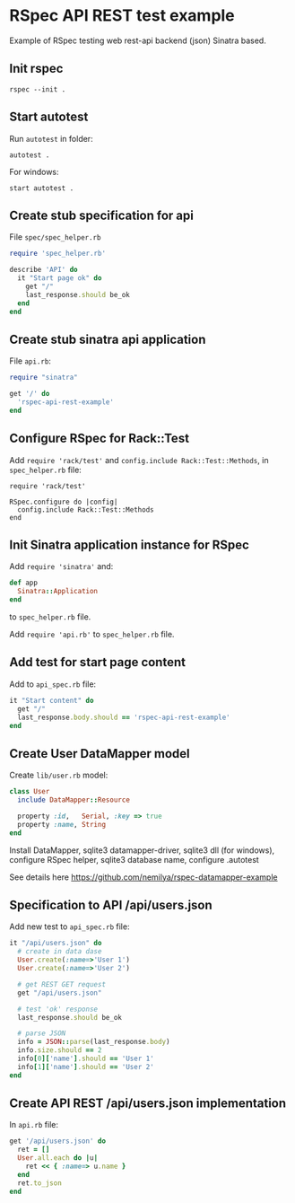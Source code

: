 RSpec API REST test example
===========================

Example of RSpec testing web rest-api backend (json) Sinatra based.


Init rspec
----------

    rspec --init .


Start autotest
--------------

Run `autotest` in folder:


    autotest .


For windows:

    start autotest .



Create stub specification for api
---------------------------------

File `spec/spec_helper.rb`


```ruby
require 'spec_helper.rb'

describe 'API' do
  it "Start page ok" do
    get "/"
    last_response.should be_ok
  end
end
```


Create stub sinatra api application
-----------------------------------

File `api.rb`:

```ruby
require "sinatra"

get '/' do
  'rspec-api-rest-example'
end
```



Configure RSpec for Rack::Test
------------------------------

Add `require 'rack/test'` and `config.include Rack::Test::Methods`, in `spec_helper.rb` file:


    require 'rack/test'

    RSpec.configure do |config|
      config.include Rack::Test::Methods
    end


Init Sinatra application instance for RSpec
-------------------------------------------

Add `require 'sinatra'` and:

```ruby
def app
  Sinatra::Application
end
```

to `spec_helper.rb` file.

Add `require 'api.rb'` to `spec_helper.rb` file.


Add test for start page content
-------------------------------

Add to `api_spec.rb` file:

```ruby
it "Start content" do
  get "/"
  last_response.body.should == 'rspec-api-rest-example'
end
```


Create User DataMapper model
----------------------------

Create `lib/user.rb` model:

```ruby
class User
  include DataMapper::Resource

  property :id,   Serial, :key => true
  property :name, String
end
```

Install DataMapper, sqlite3 datamapper-driver, 
sqlite3 dll (for windows), configure RSpec helper, 
sqlite3 database name, configure .autotest

See details here https://github.com/nemilya/rspec-datamapper-example


Specification to API /api/users.json
------------------------------------

Add new test to `api_spec.rb` file:

```ruby
it "/api/users.json" do
  # create in data dase
  User.create(:name=>'User 1')
  User.create(:name=>'User 2')

  # get REST GET request
  get "/api/users.json"

  # test 'ok' response
  last_response.should be_ok

  # parse JSON
  info = JSON::parse(last_response.body)
  info.size.should == 2
  info[0]['name'].should == 'User 1'
  info[1]['name'].should == 'User 2'
end        
```

Create API REST /api/users.json implementation
----------------------------------------------

In `api.rb` file:

```ruby
get '/api/users.json' do
  ret = []
  User.all.each do |u|
    ret << { :name=> u.name }
  end
  ret.to_json
end
```